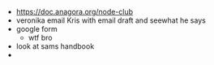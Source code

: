- https://doc.anagora.org/node-club
- veronika email Kris with email draft and seewhat he says
- google form
	- wtf bro
- look at sams handbook
-
